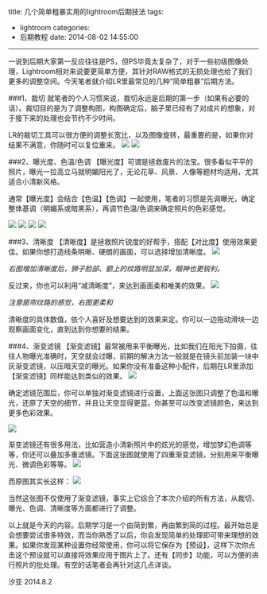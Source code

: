 title: 几个简单粗暴实用的lightroom后期技法
tags:
  - lightroom
categories:
  - 后期教程
date: 2014-08-02 14:55:00
---
一说到后期大家第一反应往往是PS，但PS毕竟太复杂了，对于一些初级图像处理，Lightroom相对来说要更简单方便，其针对RAW格式的无损处理也给了我们更多的调整空间。今天笔者就介绍LR里最常见的几种“简单粗暴”后期方法。

###1、裁切
就笔者的个人习惯来说，裁切永远是后期的第一步（如果有必要的话）。裁切目的是为了调整构图，构图确定后，脑子里已经有了对成片的想象，对于接下来的处理也会节约不少时间。

LR的裁切工具可以很方便的调整长宽比，以及图像旋转，最重要的是，如果你对结果不满意，你随时可以复位重来。
![](http://mmbiz.qlogo.cn/mmbiz/xBmfrfspdrwmNAKH81LRcgoVnUXFnDYq0YZqn4PEz0RrHfej0Lr8IDCdxwvFMa78B4qEt0wNKibHkxGCp3IJ1Pw/0)
![](http:/mmbiz.qlogo.cn/mmbiz/xBmfrfspdrwmNAKH81LRcgoVnUXFnDYqp4ibYEUTKib4hSfBm4q4jrJDLQB3pt9462wsnqmsz1Fh4aBYHY0dSNPA/0)



###2、曝光度、色温/色调
【曝光度】可谓是拯救废片的法宝。很多看似平平的照片，曝光一拉高立马就明媚阳光了，无论花草、风景、人像等题材均适用，尤其适合小清新风格。

通常【曝光度】会结合【色温】【色调】一起使用，笔者的习惯是先调曝光，确定整体基调（明媚系或暗黑系），再调节色温/色调来确定照片的色彩感觉。

![](http://mmbiz.qlogo.cn/mmbiz/xBmfrfspdrwmNAKH81LRcgoVnUXFnDYqA2YSRPy4HVLsKcHnvH3ibibbeAo8BSYlC3JyAQECN31n4iaPIjHJEoZWg/0)
![](http://mmbiz.qlogo.cn/mmbiz/xBmfrfspdrwmNAKH81LRcgoVnUXFnDYqicsC6uv1apTbJ6jZolu42EwNegsO1Qklew4o9RDuvw8PGnNkuonbaUg/0)
![](http://mmbiz.qlogo.cn/mmbiz/xBmfrfspdrwmNAKH81LRcgoVnUXFnDYqjC9tjgia1tcicPDwT1ETZXxjoUyYCA7WaicNr5vgxwlibm3FfJH7gRdABg/0)
![](http://mmbiz.qlogo.cn/mmbiz/xBmfrfspdrwmNAKH81LRcgoVnUXFnDYqTNjIseWiazSeU8mkdZyj8AInBia26s4OKN5qMayia10zdicfZYNTCBSrUg/0)



###3、清晰度
【清晰度】是拯救照片锐度的好帮手，搭配【对比度】使用效果更佳。如果你想打造线条明晰、硬朗的画面，可以选择增加清晰度。
![](http://mmbiz.qlogo.cn/mmbiz/xBmfrfspdrwmNAKH81LRcgoVnUXFnDYqicdh9LmBqfPEyqgeP3u9Z3q78KmsE0I60eFeMYVicVts0NIfujQ1T4LQ/0)

*右图增加清晰度后，狮子脸部、额上的纹路明显加深，眼神也更锐利。*

反过来，你也可以利用“减清晰度”，来达到画面柔和唯美的效果。
![](http://mmmbiz.qlogo.cn/mmbiz/xBmfrfspdrwmNAKH81LRcgoVnUXFnDYqUYdpssib54Qbaa6JpEZrO0Micv5yuneQmiazeQsqHUBHibT8aKModZZSpA/0)

*注意窗帘纹路的感觉，右图更柔和*



清晰度的具体数值，依个人喜好及想要达到的效果来定。你可以一边拖动滑块一边观察画面变化，直到达到你想要的结果。


###4、渐变滤镜
【渐变滤镜】最常被用来平衡曝光，比如我们在阳光下拍摄，往往人物曝光准确时，天空就会过曝，前期的解决方法一般就是在镜头前加装一块中灰渐变滤镜，以压暗天空的曝光。如果你没有准备这种小配件，后期在LR里添加【渐变滤镜】同样能达到类似的效果。
![](http://mmbiz.qlogo.cn/mmbiz/xBmfrfspdrwmNAKH81LRcgoVnUXFnDYq3ZI8hibxkSJicibuUWeEyB8NicegaglX71IdqWl7KOG5XYddg9C0JdhpMQ/0)


确定滤镜范围后，你可以单独对渐变滤镜进行设置，上面这张图只调整了色温和曝光，还原了天空的细节，并且让天空显得更蓝。你甚至可以改变滤镜颜色，来达到更多色彩效果。

![](http://mmbiz.qlogo.cn/mmbiz/xBmfrfspdrwmNAKH81LRcgoVnUXFnDYqQ6Fsy9EZicIWN2h1rCWpI2Z8ccO4tZziaYoyVk6AwT7Qf1zZUEYzElPQ/0)

渐变滤镜还有很多用法，比如营造小清新照片中的炫光的感觉，增加梦幻色调等等，你还可以叠加多重滤镜。下面这张图就使用了四重渐变滤镜，分别用来平衡曝光、微调色彩等等。
![](http://mmbiz.qlogo.cn/mmbiz/xBmfrfspdrwmNAKH81LRcgoVnUXFnDYqngBYcz2E8m3CibUXWWNuvz1ba5ZVrvGD8FgkL4hu7ognwibQzUBUaTmg/0)


而原图其实长这样：
![](http://mmbiz.qlogo.cn/mmbiz/xBmfrfspdrwmNAKH81LRcgoVnUXFnDYqXAzQXPoXKJysxsaPkmHMicx7xWGk0icK0OlDicWdXWQ2DFkiazsWlWD3pQ/0)

当然这张图不仅使用了渐变滤镜，事实上它综合了本次介绍的所有方法，从裁切、曝光、色调、清晰度等方面都进行了调整。


以上就是今天的内容。后期学习是一个由简到繁，再由繁到简的过程。最开始总是会想要尝试很多特效，而当你熟悉了以后，你会发现简单的处理即可带来理想的效果。如果你发现某种设置你经常使用，你可以将它保存为【预设】，这样下次你点击这个预设就可以直接将效果应用于图片上了。还有【同步】功能，可以方便的进行照片的批处理。有空的话笔者会再针对这几点详谈。

汐亚
2014.8.2